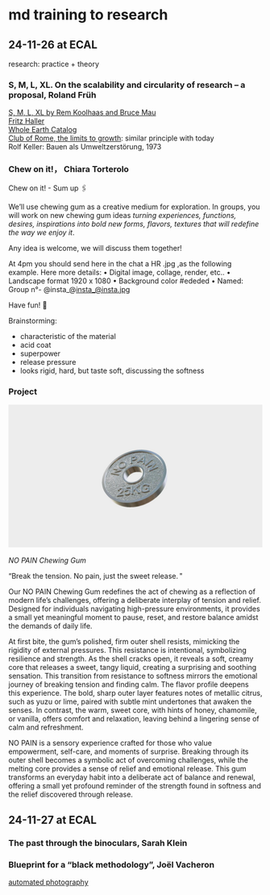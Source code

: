 # md training to research 

## 24-11-26 at ECAL

research: practice + theory

### S, M, L, XL. On the scalability and circularity of research – a proposal, Roland Früh
[S, M, L, XL by Rem Koolhaas and Bruce Mau](https://www.oma.com/publications/smlxl)<br>
[Fritz Haller](https://de.wikipedia.org/wiki/Fritz_Haller_(Architekt))<br>
[Whole Earth Catalog](https://monoskop.org/images/0/09/Brand_Stewart_Whole_Earth_Catalog_Fall_1968.pdf)<br>
[Club of Rome, the limits to growth](https://www.clubofrome.org/publication/the-limits-to-growth/): similar principle with today<br>
Rolf Keller: Bauen als Umweltzerstörung, 1973 <br>

### Chew on it!， Chiara Torterolo

Chew on it! - Sum up 🖇️

We’ll use chewing gum as a creative medium 
for exploration. 
In groups, you will work on new chewing gum ideas *turning experiences, functions, desires, inspirations into bold new forms, flavors, textures that will redefine the way we enjoy it*.

Any idea is welcome, we will discuss them together!

At 4pm you should send here in the chat a HR .jpg ,as the following example. Here more details:
•⁠  ⁠Digital image, collage, render, etc..
•⁠  ⁠Landscape format 1920 x 1080
•⁠  ⁠Background color #ededed
•⁠  ⁠Named: Group n°- @insta_@insta_@insta.jpg

Have fun! 🎈

Brainstorming:
- characteristic of the material
- acid coat 
- superpower
- release pressure
- looks rigid, hard, but taste soft, discussing the softness

### Project

![image](/chewinggum.jpeg)

*NO PAIN Chewing Gum*

“Break the tension.  No pain,  just the sweet release. "

Our NO PAIN Chewing Gum redefines the act of chewing as a reflection of modern life’s challenges, offering a deliberate interplay of tension and relief. Designed for individuals navigating high-pressure environments, it provides a small yet meaningful moment to pause, reset, and restore balance amidst the demands of daily life.

At first bite, the gum’s polished, firm outer shell resists, mimicking the rigidity of external pressures. This resistance is intentional, symbolizing resilience and strength. As the shell cracks open, it reveals a soft, creamy core that releases a sweet, tangy liquid, creating a surprising and soothing sensation. This transition from resistance to softness mirrors the emotional journey of breaking tension and finding calm. The flavor profile deepens this experience. The bold, sharp outer layer features notes of metallic citrus, such as yuzu or lime, paired with subtle mint undertones that awaken the senses. In contrast, the warm, sweet core, with hints of honey, chamomile, or vanilla, offers comfort and relaxation, leaving behind a lingering sense of calm and refreshment.

NO PAIN is a sensory experience crafted for those who value empowerment, self-care, and moments of surprise. Breaking through its outer shell becomes a symbolic act of overcoming challenges, while the melting core provides a sense of relief and emotional release. This gum transforms an everyday habit into a deliberate act of balance and renewal, offering a small yet profound reminder of the strength found in softness and the relief discovered through release.

## 24-11-27 at ECAL

### The past through the binoculars, Sarah Klein

### Blueprint for a “black methodology”, Joël Vacheron
[automated photography](https://automated-photography.ch/)